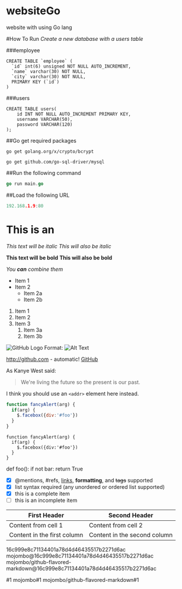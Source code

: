 # websiteGo
website with using  Go lang

#How To Run
*Create a new database with a users table*


###employee
```mysql
CREATE TABLE `employee` (
  `id` int(6) unsigned NOT NULL AUTO_INCREMENT,
  `name` varchar(30) NOT NULL,
  `city` varchar(30) NOT NULL,
  PRIMARY KEY (`id`)
)
```
###users
```mysql
CREATE TABLE users(
    id INT NOT NULL AUTO_INCREMENT PRIMARY KEY,
    username VARCHAR(50),
    password VARCHAR(120)
);
```

##Go get required packages

```gitexclude
go get golang.org/x/crypto/bcrypt

go get github.com/go-sql-driver/mysql
```

##Run the following command

```go
go run main.go
```

##Load the following URL
```go
192.168.1.9:80
```





# This is an 

*This text will be italic*
_This will also be italic_

**This text will be bold**
__This will also be bold__

_You **can** combine them_

* Item 1
* Item 2
    * Item 2a
    * Item 2b

1. Item 1
1. Item 2
1. Item 3
    1. Item 3a
    1. Item 3b



![GitHub Logo](/images/logo.png)
Format: ![Alt Text](url)


http://github.com - automatic!
[GitHub](http://github.com)

As Kanye West said:

> We're living the future so
> the present is our past.
>


I think you should use an
`<addr>` element here instead. 


```javascript
function fancyAlert(arg) {
  if(arg) {
    $.facebox({div:'#foo'})
  }
}
```

    function fancyAlert(arg) {
      if(arg) {
        $.facebox({div:'#foo'})
      }
    }

def foo():
if not bar:
return True

- [x] @mentions, #refs, [links](), **formatting**, and <del>tags</del> supported
- [x] list syntax required (any unordered or ordered list supported)
- [x] this is a complete item
- [ ] this is an incomplete item

First Header | Second Header
------------ | -------------
Content from cell 1 | Content from cell 2
Content in the first column | Content in the second column

16c999e8c71134401a78d4d46435517b2271d6ac
mojombo@16c999e8c71134401a78d4d46435517b2271d6ac
mojombo/github-flavored-markdown@16c999e8c71134401a78d4d46435517b2271d6ac


#1
mojombo#1
mojombo/github-flavored-markdown#1